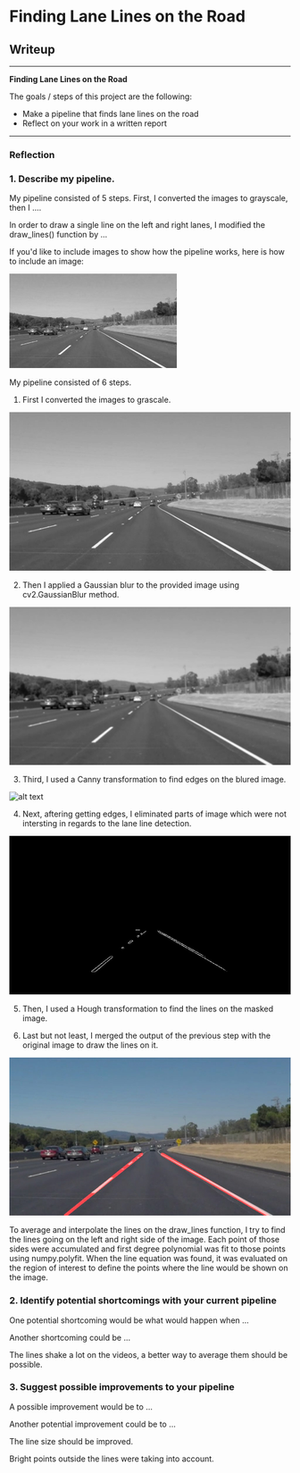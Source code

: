 # **Finding Lane Lines on the Road** 

## Writeup 

---

**Finding Lane Lines on the Road**

The goals / steps of this project are the following:
* Make a pipeline that finds lane lines on the road
* Reflect on your work in a written report


[//]: # (Image References)

[image1]: ./examples/grayscale.jpg "Grayscale"

[gray-scale-image]: ./test_images_output/gray-scale/solidWhiteCurve.jpg

[gray-scale-with-Guassina-Blur-image]: ./test_images_output/gray-scaleGB/solidWhiteCurve.jpg

[edges-image]: ./test_images_output/edges/solidWhiteCurve.jpg=250x250

[edges-with-mark-image]: ./test_images_output/edgesWithMask/solidWhiteCurve.jpg

[result-image]: ./test_images_output/results/solidWhiteCurve.jpg

---

### Reflection

### 1. Describe my pipeline. 

My pipeline consisted of 5 steps. First, I converted the images to grayscale, then I .... 

In order to draw a single line on the left and right lanes, I modified the draw_lines() function by ...

If you'd like to include images to show how the pipeline works, here is how to include an image: 

![alt text][image1]

My pipeline consisted of 6 steps.

1. First I converted the images to grascale. 

![alt text][gray-scale-image]

2. Then I applied a Gaussian blur to the provided image using cv2.GaussianBlur method. 

![alt text][gray-scale-with-Guassina-Blur-image]

3. Third, I used a Canny transformation to find edges on the blured image. 

![alt text][edges-image]

4. Next, aftering getting edges, I eliminated parts of image which were not intersting in regards to the lane line detection. 

![alt text][edges-with-mark-image]

5. Then, I used a Hough transformation to find the lines on the masked image.

6. Last but not least, I merged the output of the previous step with the original image to draw the lines on it.

![alt text][result-image]

To average and interpolate the lines on the draw_lines function, I try to find the lines going on the left and right side of the image. Each point of those sides were accumulated and first degree polynomial was fit to those points using numpy.polyfit. When the line equation was found, it was evaluated on the region of interest to define the points where the line would be shown on the image.


### 2. Identify potential shortcomings with your current pipeline


One potential shortcoming would be what would happen when ... 

Another shortcoming could be ...

The lines shake a lot on the videos, a better way to average them should be possible.

### 3. Suggest possible improvements to your pipeline

A possible improvement would be to ...

Another potential improvement could be to ...

The line size should be improved.

Bright points outside the lines were taking into account.